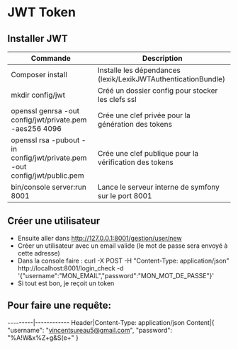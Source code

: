 # JWT Token

## Installer JWT

Commande | Description
---------|------------
Composer install|Installe les dépendances (lexik/LexikJWTAuthenticationBundle)
mkdir config/jwt|Créé un dossier config pour stocker les clefs ssl
openssl genrsa -out config/jwt/private.pem -aes256 4096| Crée une clef privée pour la génération des tokens
openssl rsa -pubout -in config/jwt/private.pem -out config/jwt/public.pem| Crée une clef publique pour la vérification des tokens
bin/console server:run 8001| Lance le serveur interne de symfony sur le port 8001

## Créer une utilisateur

* Ensuite aller dans http://127.0.0.1:8001/gestion/user/new
* Créer un utilisateur avec un email valide (le mot de passe sera envoyé à cette adresse)
* Dans la console faire : curl -X POST -H "Content-Type: application/json" http://localhost:8001/login_check -d '{"username":"MON_EMAIL","password":"MON_MOT_DE_PASSE"}'
* Si tout est bon, je reçoit un token

## Pour faire une requête:

---------|------------
Header|Content-Type: application/json
Content|{ "username": "vincentsureau5@gmail.com", "password": "%A!W&x%Z+g&S(e+" }
